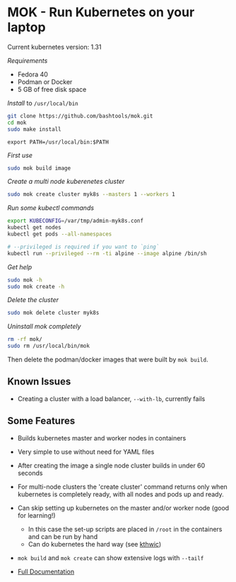 # MOK - Run Kubernetes on your laptop

Current kubernetes version: 1.31

*Requirements*

* Fedora 40
* Podman or Docker
* 5 GB of free disk space

*Install* to `/usr/local/bin`

```bash
git clone https://github.com/bashtools/mok.git
cd mok
sudo make install
```
```
export PATH=/usr/local/bin:$PATH
```

*First use*

```bash
sudo mok build image
```

*Create a multi node kuberenetes cluster*

```bash
sudo mok create cluster myk8s --masters 1 --workers 1
```

*Run some kubectl commands*

```bash
export KUBECONFIG=/var/tmp/admin-myk8s.conf
kubectl get nodes
kubectl get pods --all-namespaces
```

```bash
# --privileged is required if you want to `ping`
kubectl run --privileged --rm -ti alpine --image alpine /bin/sh
```

*Get help*

```bash
sudo mok -h
sudo mok create -h
```

*Delete the cluster*

```bash
sudo mok delete cluster myk8s
```

*Uninstall mok completely*

```bash
rm -rf mok/
sudo rm /usr/local/bin/mok
```

Then delete the podman/docker images that were built by `mok build`.

## Known Issues

* Creating a cluster with a load balancer, `--with-lb`, currently fails

## Some Features

* Builds kubernetes master and worker nodes in containers
* Very simple to use without need for YAML files
* After creating the image a single node cluster builds in under 60 seconds
* For multi-node clusters the 'create cluster' command returns only when kubernetes is completely ready, with all nodes and pods up and ready.
* Can skip setting up kubernetes on the master and/or worker node (good for learning!)
  * In this case the set-up scripts are placed in `/root` in the containers and can be run by hand
  * Can do kubernetes the hard way (see [kthwic](https://github.com/my-own-kind/kubernetes-the-hard-way-in-containers))
* `mok build` and `mok create` can show extensive logs with `--tailf`

* [Full Documentation](https://github.com/bashtools/mok-docs/tree/master/docs)
